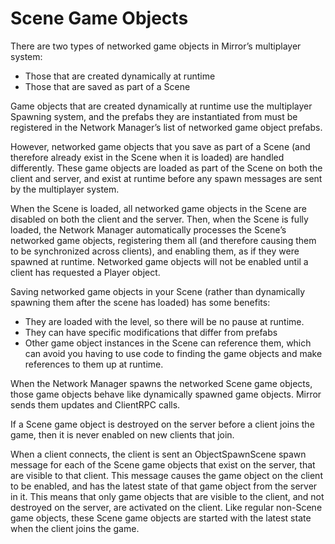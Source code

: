 # Scene Game Objects

There are two types of networked game objects in Mirror’s multiplayer system:
-   Those that are created dynamically at runtime
-   Those that are saved as part of a Scene

Game objects that are created dynamically at runtime use the multiplayer Spawning system, and the prefabs they are instantiated from must be registered in the Network Manager’s list of networked game object prefabs.

However, networked game objects that you save as part of a Scene (and therefore already exist in the Scene when it is loaded) are handled differently. These game objects are loaded as part of the Scene on both the client and server, and exist at runtime before any spawn messages are sent by the multiplayer system.

When the Scene is loaded, all networked game objects in the Scene are disabled on both the client and the server. Then, when the Scene is fully loaded, the Network Manager automatically processes the Scene’s networked game objects, registering them all (and therefore causing them to be synchronized across clients), and enabling them, as if they were spawned at runtime. Networked game objects will not be enabled until a client has requested a Player object.

Saving networked game objects in your Scene (rather than dynamically spawning them after the scene has loaded) has some benefits:
-   They are loaded with the level, so there will be no pause at runtime.
-   They can have specific modifications that differ from prefabs
-   Other game object instances in the Scene can reference them, which can avoid you having to use code to finding the game objects and make references to them up at runtime.

When the Network Manager spawns the networked Scene game objects, those game objects behave like dynamically spawned game objects. Mirror sends them updates and ClientRPC calls.

If a Scene game object is destroyed on the server before a client joins the game, then it is never enabled on new clients that join.

When a client connects, the client is sent an ObjectSpawnScene spawn message for each of the Scene game objects that exist on the server, that are visible to that client. This message causes the game object on the client to be enabled, and has the latest state of that game object from the server in it. This means that only game objects that are visible to the client, and not destroyed on the server, are activated on the client. Like regular non-Scene game objects, these Scene game objects are started with the latest state when the client joins the game.
